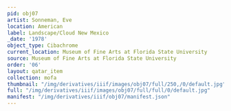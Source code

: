```yaml
---
pid: obj07
artist: Sonneman, Eve
location: American
label: Landscape/Cloud New Mexico
_date: '1978'
object_type: Cibachrome
current_location: Museum of Fine Arts at Florida State University
source: Museum of Fine Arts at Florida State University
order: '06'
layout: qatar_item
collection: mofa
thumbnail: "/img/derivatives/iiif/images/obj07/full/250,/0/default.jpg"
full: "/img/derivatives/iiif/images/obj07/full/full/0/default.jpg"
manifest: "/img/derivatives/iiif/obj07/manifest.json"
---
```

